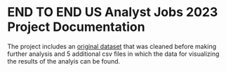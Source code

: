 # END TO END US Analyst Jobs 2023 Project Documentation #
The project includes an [original dataset]([lukebarousse/data_jobs](https://huggingface.co/datasets/lukebarousse/data_jobs)) that was cleaned before making further analysis and 5 additional csv files in which the data for visualizing the results of the analyis can be found. 
